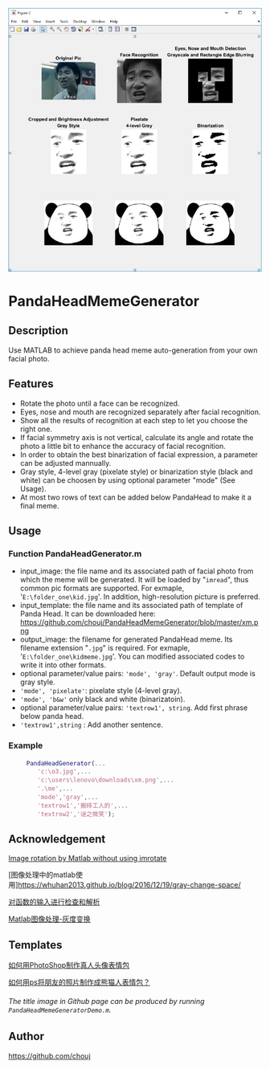 ![Title Image](https://github.com/chouj/PandaHeadMemeGenerator/blob/master/GeshenMemeTitleImage.jpg?raw=true)

# PandaHeadMemeGenerator

## Description

Use MATLAB to achieve panda head meme auto-generation from your own facial photo.

## Features

 - Rotate the photo until a face can be recognized.
 - Eyes, nose and mouth are recognized separately after facial recognition.
 - Show all the results of recognition at each step to let you choose the right one.
 - If facial symmetry axis is not vertical, calculate its angle and rotate the photo a little bit to enhance the accuracy of facial  recognition.
 - In order to obtain the best binarization of facial expression, a parameter can be adjusted mannually.
 - Gray style, 4-level gray (pixelate style) or binarization style (black and white) can be choosen by using optional parameter "mode" (See Usage).
 - At most two rows of text can be added below PandaHead to make it a final meme.

## Usage

### Function PandaHeadGenerator.m

 - input_image: the file name and its associated path of facial photo from which the meme will be generated. It will be loaded by "```imread```", thus common pic formats are supported. For exmaple, '```E:\folder_one\kid.jpg```'. In addition, high-resolution picture is preferred.
 - input_template: the file name and its associated path of template of Panda Head. It can be downloaded here: https://github.com/chouj/PandaHeadMemeGenerator/blob/master/xm.png
 - output_image: the filename for generated PandaHead meme. Its filename extension "```.jpg```" is required. For exmaple, '```E:\folder_one\kidmeme.jpg```'. You can modified associated codes to write it into other formats.
 - optional parameter/value pairs: ```'mode', 'gray'```. Default output mode is gray style. 
 - ```'mode', 'pixelate'```: pixelate style (4-level gray).
 - ```'mode', 'b&w'``` only black and white (binarizatoin). 
 - optional parameter/value pairs: ```'textrow1', string```. Add first phrase below panda head.
 - ```'textrow1',string``` : Add another sentence.
 
### Example
```matlab
     PandaHeadGenerator(...
        'c:\o3.jpg',...
        'c:\users\lenovo\downloads\xm.png',...
        '.\me',...
        'mode','gray',...
        'textrow1','搬砖工人的',...
        'textrow2','谜之微笑');
 ```

## Acknowledgement

[Image rotation by Matlab without using imrotate](https://stackoverflow.com/a/26974830)

[图像处理中的matlab使用]https://whuhan2013.github.io/blog/2016/12/19/gray-change-space/

[对函数的输入进行检查和解析](https://zhuanlan.zhihu.com/p/25154612)

[Matlab图像处理-灰度变换](https://linxid.github.io/2018/04/21/Matlab%E5%9B%BE%E5%83%8F%E5%A4%84%E7%90%86-%E7%81%B0%E5%BA%A6%E5%8F%98%E6%8D%A2/)

## Templates

[如何用PhotoShop制作真人头像表情包](https://blog.csdn.net/CHIMO_HS/article/details/78090622)

[如何用ps将朋友的照片制作成熊猫人表情包？](https://www.zhihu.com/question/58800555)
 
###### The title image in Github page can be produced by running ```PandaHeadMemeGeneratorDemo.m```.

## Author 
https://github.com/chouj

